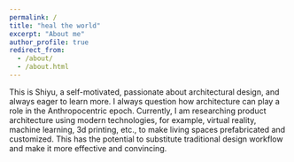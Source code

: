 ```yaml
---
permalink: /
title: "heal the world"
excerpt: "About me"
author_profile: true
redirect_from: 
  - /about/
  - /about.html
---
```



This is Shiyu, a self-motivated, passionate about architectural design, and always eager to learn more. I always question how architecture can play a role in the Anthropocentric epoch. Currently, I am researching product architecture using modern technologies, for example, virtual reality, machine learning, 3d printing, etc., to make living spaces prefabricated and customized. This has the potential to substitute traditional design workflow and make it more effective and convincing. 
